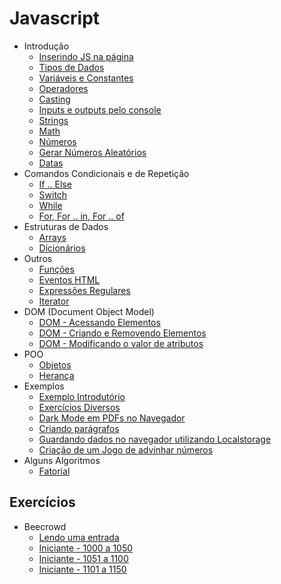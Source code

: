 # Javascript

-  Introdução
    -  [Inserindo JS na página](estudos/inserindo.md)
    -  [Tipos de Dados](estudos/tipos.md)
    -  [Variáveis e Constantes](estudos/variaveis-constantes.md)
    -  [Operadores](estudos/operadores.md)
    -  [Casting](estudos/casting.md)
    -  [Inputs e outputs pelo console](estudos/output.md)
    -  [Strings](estudos/strings.md)
    -  [Math](estudos/math.md)
    -  [Números](estudos/numeros.md)
    -  [Gerar Números Aleatórios](estudos/aleatorios.md)
    -  [Datas](estudos/datas.md)
-  Comandos Condicionais e de Repetição
    -  [If .. Else](estudos/if.md)
    -  [Switch](estudos/switch.md)
    -  [While](estudos/while.md)
    -  [For, For .. in, For .. of](estudos/for.md)
-  Estruturas de Dados
    -  [Arrays](estudos/arrays.md)
    -  [Dicionários](estudos/dicionarios.md)
-  Outros
    -  [Funções](estudos/funcoes.md)
    -  [Eventos HTML](estudos/eventos.md)
    -  [Expressões Regulares](estudos/expressoes-regulares.md)
    -  [Iterator](estudos/iterator.md)
-  DOM (Document Object Model)
    -  [DOM - Acessando Elementos](estudos/dom-acessar-elementos.md)
    -  [DOM - Criando e Removendo Elementos](estudos/dom-criacao.md)
    -  [DOM - Modificando o valor de atributos](estudos/dom-atributos.md)
-  POO
    -  [Objetos](estudos/objetos.md)
    -  [Herança](estudos/heranca.md)
-  Exemplos
    -  [Exemplo Introdutório](estudos/ex-introducao.md)
    -  [Exercícios Diversos](estudos/exercicios-diversos.md)
    -  [Dark Mode em PDFs no Navegador](estudos/dark-mode.md)
    -  [Criando parágrafos](estudos/ex-cria-paragrafo.md)
    -  [Guardando dados no navegador utilizando Localstorage](estudos/ex-localstorage.md)
    -  [Criação de um Jogo de advinhar números](estudos/ex-random-numbers.md)
- Alguns Algoritmos
    -  [Fatorial](estudos/fatorial.md)

## Exercícios

- Beecrowd
    - [Lendo uma entrada](estudos/beecrowd/lendo-entrada.md)
    - [Iniciante - 1000 a 1050](estudos/beecrowd/iniciante-1000-1050.md)
    - [Iniciante - 1051 a 1100](estudos/beecrowd/iniciante-1051-1100.md)
    - [Iniciante - 1101 a 1150](estudos/beecrowd/iniciante-1101-1150.md)    